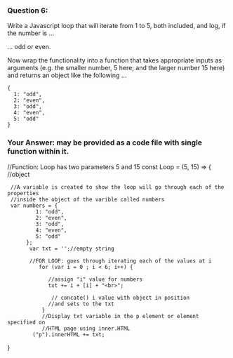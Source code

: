 ### Question 6:

Write a Javascript loop that will iterate from 1 to 5, both included, and log, if the number is ...

... odd or even.

Now wrap the functionality into a function that takes appropriate inputs as arguments (e.g. the smaller number, 5 here; and the larger number 15 here) and returns an object like the following ...

    {
      1: "odd",
      2: "even",
      3: "odd",
      4: "even",
      5: "odd"
    }


### Your Answer: may be provided as a code file with single function within it.

//Function: Loop has two parameters 5 and 15
const Loop = (5, 15) => { //object

     //A variable is created to show the loop will go through each of the properties
     //inside the object of the varible called numbers  
     var numbers = {
             1: "odd", 
             2: "even", 
             3: "odd", 
             4: "even",
             5: "odd"
          };
           var txt = '';//empty string

           //FOR LOOP: goes through iterating each of the values at i 
              for (var i = 0 ; i < 6; i++) {
                 
                 //assign "i" value for numbers 
                 txt += i + [i] + "<br>"; 

                  // concate() i value with object in position 
                 //and sets to the txt
               }
               //Display txt variable in the p element or element specified on
               //HTML page using inner.HTML 
            ("p").innerHTML += txt;
  } 